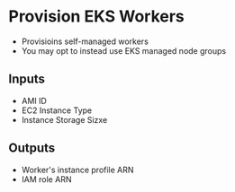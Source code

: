 # Provision EKS Workers
- Provisioins self-managed workers
- You may opt to instead use EKS managed node groups


## Inputs
- AMI ID
- EC2 Instance Type
- Instance Storage Sizxe

## Outputs
- Worker's instance profile ARN
- IAM role ARN
